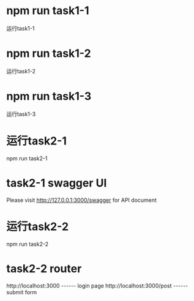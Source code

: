 # npm run task1-1
运行task1-1
# npm run task1-2
运行task1-2
# npm run task1-3
运行task1-3

# 运行task2-1
npm run task2-1

# task2-1 swagger UI
Please visit http://127.0.0.1:3000/swagger for API document

# 运行task2-2
npm run task2-2

# task2-2 router
http://localhost:3000           ------   login page
http://localhost:3000/post      ------   submit form




